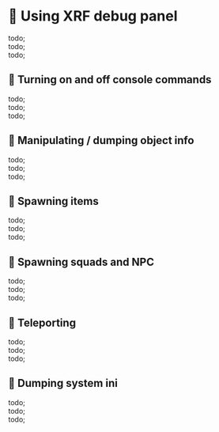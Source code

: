 # 🔭 Using XRF debug panel

todo; <br/>
todo; <br/>
todo; <br/>

## 🔭 Turning on and off console commands

todo; <br/>
todo; <br/>
todo; <br/>

## 🔭 Manipulating / dumping object info

todo; <br/>
todo; <br/>
todo; <br/>

## 🔭 Spawning items

todo; <br/>
todo; <br/>
todo; <br/>

## 🔭 Spawning squads and NPC

todo; <br/>
todo; <br/>
todo; <br/>

## 🔭 Teleporting

todo; <br/>
todo; <br/>
todo; <br/>

## 🔭 Dumping system ini

todo; <br/>
todo; <br/>
todo; <br/>


